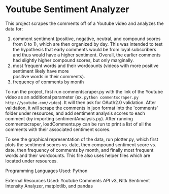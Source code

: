 # Youtube Sentiment Analyzer

This project scrapes the comments off of a Youtube video and analyzes the data for:
1. comment sentiment (positive, negative, neutral, and compound scores from 0 to 1), 
	which are then organized by day. This was intended to test the hypothesis that early comments 
	would be from loyal subscribers and thus would have a higher sentiment. Overall, the earlier 
	comments had slightly higher compound scores, but only marginally.
2. most frequent words and their wordcounts (videos with more positive sentiment likely have more	
	positive words in their comments).
3. frequency of comments by month

To run the project, first run commentscraper.py with the link of the Youtube video as an additional parameter (ex. `python commentscraper.py http://youtube.com/video`). It will then ask for OAuth2.0 validation. After validation, it will scrape the comments in json format into the 'comments' folder under resources, and add sentiment analysis scores to each comment (by importing sentimentAmalysis.py).
After running commentscraper, loadComments.py can be run to print a list of all the comments with their associated sentiment scores.

To see the graphical representation of the data, run plotter.py, which first plots the sentiment scores vs. date, then compound sentiment score vs. date, then frequency of comments by month, and finally most frequent words and their wordcounts. This file also uses helper files which are located under resources.

Programming Languages Used: Python

External Resources Used:
Youtube Comments API v3, Nltk Sentiment Intensity Analyzer, matplotlib, and pandas
